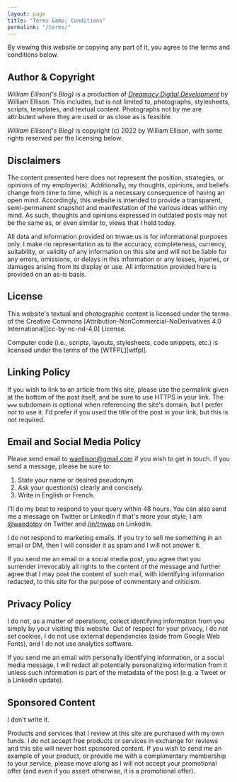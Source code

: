```yaml
---
layout: page
title: "Terms &amp; Conditions"
permalink: "/terms/"
---
```


By viewing this website or copying any part of it, you agree to the
terms and conditions below.

## Author & Copyright

_William Ellison('s Blog)_ is a production of _[Dreamacy Digital Development](https://dreamacy.io)_ by William Ellison.  This includes, but is not limited to, photographs, stylesheets, scripts, templates, and textual content.  Photographs not by me are attributed where they are used or as close as is feasible.

_William Ellison('s Blog)_ is copyright (c) 2022 by William Ellison, with some rights reserved per the licensing below.

## Disclaimers

The content presented here does not represent the position, strategies, or opinions of my employer(s).  Additionally, my thoughts, opinions, and beliefs change from time to time, which is a necessary consequence of having an open mind.  Accordingly, this website is intended to provide a transparent, semi-permanent snapshot and manifestation of the various ideas within my mind.  As such, thoughts and opinions expressed in outdated posts may not be the same as, or even similar to, views that I hold today.

All data and information provided on tnwae.us is for informational purposes only.  I make no representation as to the accuracy, completeness, currency, suitability, or validity of any information on this site and will not be liable for any errors, omissions, or delays in this information or any losses, injuries, or damages arising from its display or use.  All information provided here is provided on an as-is basis.

## License

This website's textual and photographic content is licensed under the terms of the Creative Commons [Attribution-NonCommercial-NoDerivatives 4.0 International][cc-by-nc-nd-4.0] License.

Computer code (i.e., scripts, layouts, stylesheets, code snippets, etc.) is licensed under the terms of the [WTFPL][wtfpl].

## Linking Policy

If you wish to link to an article from this site, please use the permalink given at the bottom of the post itself, and be sure to use HTTPS in your link.  The `www` subdomain is optional when referencing the site's domain, but I prefer _not_ to use it.  I'd prefer if you used the title of the post in your link, but this is not required.

## Email and Social Media Policy

Please send email to <waellison@gmail.com> if you wish to get in touch.  If you send a message, please be sure to:

1. State your name or desired pseudonym.
2. Ask your question(s) clearly and concisely.
3. Write in English or French.

I'll do my best to respond to your query within 48 hours.  You can also send me a message on Twitter or LinkedIn if that's more your style; I am [@waedotpy](https://twitter.com/waedotpy) on Twitter and [/in/tnwae](https://linkedin.com/in/tnwae) on LinkedIn.

I do not respond to marketing emails.  If you try to sell me something in an email or DM, then I will consider it as spam and I will not answer it.

If you send me an email or a social media post, you agree that you surrender irrevocably all rights to the content of the message and further agree that I may post the content of such mail, with identifying information redacted, to this site for the purpose of commentary and criticism.

## Privacy Policy

I do not, as a matter of operations, collect identifying information from you simply by your visiting this website.  Out of respect for your privacy, I do not set cookies, I do not use external dependencies (aside from Google Web Fonts), and I do not use analytics software.

If you send me an email with personally identifying information, or a social media message, I will redact all potentially personalizing information from it unless such information is part of the metadata of the post (e.g. a Tweet or a LinkedIn update).

## Sponsored Content

I don't write it.

Products and services that I review at this site are purchased with my own funds.  I do not accept free products or services in exchange for reviews and this site will never host sponsored content.  If you wish to send me an example of your product, or provide me with a complimentary membership to your service, please move along as I will not accept your promotional offer (and even if you assert otherwise, it is a promotional offer).
